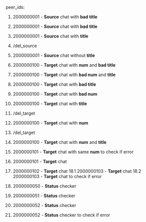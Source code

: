 peer_ids:
  1.  2000000001 - **Source** chat with **bad title**
  2.  2000000001 - **Source** chat with **bad title**
  3.  2000000001 - **Source** chat with **title**
  4.  /del_source
  5.  2000000001 - **Source** chat without **title**
  
  6.  2000000100 - **Target** chat with **num** and **bad title**
  7.  2000000100 - **Target** chat with **bad num** and **title**
  8.  2000000100 - **Target** chat with **bad title**
  9.  2000000100 - **Target** chat with **bad num**
  10. 2000000100 - **Target** chat with **title**
  11. /del_target
  12. 2000000100 - **Target** chat with **num**
  13. /del_target
  14. 2000000100 - **Target** chat with **num** and **title**
  15. 2000000101 - **Target** chat with same **num** to check if error
  16. 2000000101 - **Target** chat
  17. 2000000102 - **Target** chat
 18.1 2000000103 - **Target** chat
 18.2 2000000103 - **Target** chat to check if error

  19. 2000000050 - **Status** checker
  20. 2000000051 - **Status** checker
  21. 2000000052 - **Status** checker
  22. 2000000052 - **Status** checker to check if error